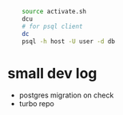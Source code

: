 ```bash
    source activate.sh
    dcu
    # for psql client
    dc
    psql -h host -U user -d db
```

# small dev log

- postgres migration on check
- turbo repo
